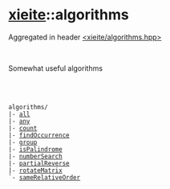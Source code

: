 # [xieite](./xieite.md)::algorithms
Aggregated in header [<xieite/algorithms.hpp>](../include/xieite/algorithms.hpp)

<br/>

Somewhat useful algorithms

<br/><br/>

<pre><code>algorithms/
|- <a href="./algorithms/all.md">all</a>
|- <a href="./algorithms/any.md">any</a>
|- <a href="./algorithms/count.md">count</a>
|- <a href="./algorithms/findOccurrence.md">findOccurrence</a>
|- <a href="./algorithms/group.md">group</a>
|- <a href="./algorithms/isPalindrome.md">isPalindrome</a>
|- <a href="./algorithms/numberSearch.md">numberSearch</a>
|- <a href="./algorithms/partialReverse.md">partialReverse</a>
|- <a href="./algorithms/rotateMatrix.md">rotateMatrix</a>
`- <a href="./algorithms/sameRelativeOrder.md">sameRelativeOrder</a>
</code></pre>
